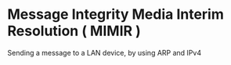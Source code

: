 # Message Integrity Media Interim Resolution ( MIMIR )

Sending a message to a LAN device, by using ARP and IPv4